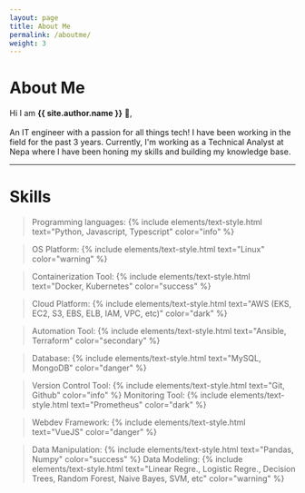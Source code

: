 ```yaml
---
layout: page
title: About Me
permalink: /aboutme/
weight: 3
---
```


# **About Me**

Hi I am **{{ site.author.name }}** :wave:,<br><br>
An IT engineer with a passion for all things tech! I have been working in the field for the past 3 years. Currently, I'm working as a Technical Analyst at Nepa where I have been honing my skills and building my knowledge base.
<hr>

# **Skills**
> Programming languages: {% include elements/text-style.html text="Python, Javascript, Typescript" color="info" %}
<!-- <hr> -->
> OS Platform: {% include elements/text-style.html text="Linux" color="warning" %}
<!-- <hr> -->
> Containerization Tool: {% include elements/text-style.html text="Docker, Kubernetes" color="success" %}
<!-- <hr> -->
> Cloud Platform: {% include elements/text-style.html text="AWS (EKS, EC2, S3, EBS, ELB, IAM, VPC, etc)" color="dark" %}
<!-- <hr> -->
> Automation Tool: {% include elements/text-style.html text="Ansible, Terraform" color="secondary" %}
<!-- <hr> -->
> Database: {% include elements/text-style.html text="MySQL, MongoDB" color="danger" %}
<!-- <hr> -->
> Version Control Tool: {% include elements/text-style.html text="Git, Github" color="info" %}
> Monitoring Tool: {% include elements/text-style.html text="Prometheus" color="dark" %}
<!-- <hr> -->
> Webdev Framework: {% include elements/text-style.html text="VueJS" color="danger" %} 
<!-- <hr> -->
> Data Manipulation: {% include elements/text-style.html text="Pandas, Numpy" color="success" %}
> Data Modeling: {% include elements/text-style.html text="Linear Regre., Logistic Regre., Decision Trees, Random Forest, Naive Bayes, SVM, etc" color="warning" %}





<!-- 
<div class="row">
{% include about/skills.html title="Programming Skills" source=site.data.programming-skills %}
{% include about/skills.html title="Other Skills" source=site.data.other-skills %}
</div> -->
